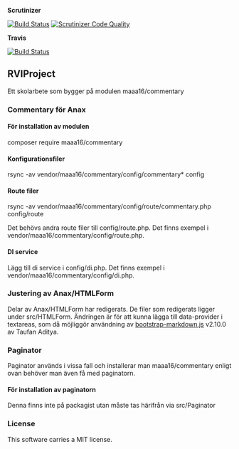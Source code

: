 
**Scrutinizer**

[![Build Status](https://scrutinizer-ci.com/g/bredsjomagnus/RVIProject/badges/build.png?b=master)](https://scrutinizer-ci.com/g/bredsjomagnus/RVIProject/build-status/master)
[![Scrutinizer Code Quality](https://scrutinizer-ci.com/g/bredsjomagnus/RVIProject/badges/quality-score.png?b=master)](https://scrutinizer-ci.com/g/bredsjomagnus/RVIProject/?branch=master)
<!-- [![Code Coverage](https://scrutinizer-ci.com/g/bredsjomagnus/RVIProject/badges/coverage.png?b=master)](https://scrutinizer-ci.com/g/bredsjomagnus/RVIProject/?branch=master) -->

**Travis**

[![Build Status](https://travis-ci.org/bredsjomagnus/RVIProject.svg?branch=master)](https://travis-ci.org/bredsjomagnus/RVIProject)

RVIProject
-------------

Ett skolarbete som bygger på modulen maaa16/commentary

### Commentary för Anax
#### För installation av modulen

composer require maaa16/commentary

#### Konfigurationsfiler

rsync -av vendor/maaa16/commentary/config/commentary* config

#### Route filer

rsync -av vendor/maaa16/commentary/config/route/commentary.php config/route

Det behövs andra route filer till config/route.php. Det finns exempel i vendor/maaa16/commentary/config/route.php.

#### DI service

Lägg till di service i config/di.php. Det finns exempel i vendor/maaa16/commentary/config/di.php.

### Justering av Anax/HTMLForm
Delar av Anax/HTMLForm har redigerats. De filer som redigerats ligger under src/HTMLForm. Ändringen är för att kunna lägga till data-provider i textareas, som då möjliggör användning av [bootstrap-markdown.js](http://github.com/toopay/bootstrap-markdown) v2.10.0 av Taufan Aditya.

### Paginator
Paginator används i vissa fall och installerar man maaa16/commentary enligt ovan behöver man även få med paginatorn.

#### För installation av paginatorn
Denna finns inte på packagist utan måste tas härifrån via src/Paginator

### License

This software carries a MIT license.
